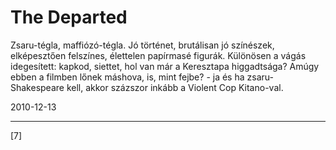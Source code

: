 # The Departed

Zsaru-tégla, maffiózó-tégla. Jó történet, brutálisan jó színészek, elképesztően felszínes, élettelen papírmasé figurák. Különösen a vágás idegesített: kapkod, siettet, hol van már a Keresztapa higgadtsága? Amúgy ebben a filmben lőnek máshova, is, mint fejbe? - ja és ha zsaru-Shakespeare kell, akkor százszor inkább a Violent Cop Kitano-val.

2010-12-13 

----

[7]
